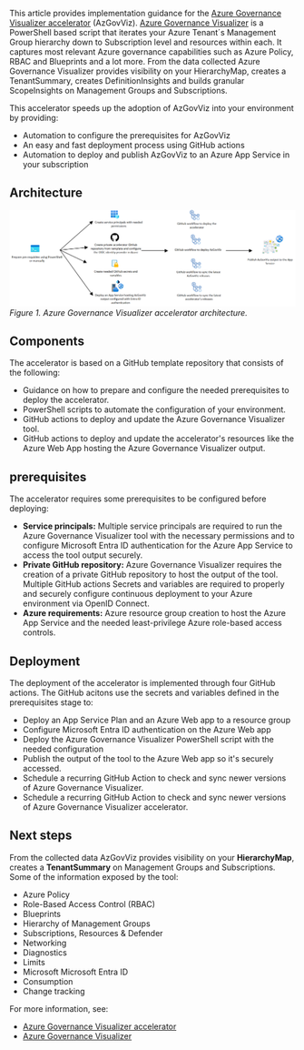 This article provides implementation guidance for the [Azure Governance Visualizer accelerator](https://github.com/Azure/Azure-Governance-Visualizer-Accelerator) (AzGovViz). [Azure Governance Visualizer](https://github.com/azure/azure-governance-visualizer) is a PowerShell based script that iterates your Azure Tenant´s Management Group hierarchy down to Subscription level and resources within each. It captures most relevant Azure governance capabilities such as Azure Policy, RBAC and Blueprints and a lot more. From the data collected Azure Governance Visualizer provides visibility on your HierarchyMap, creates a TenantSummary, creates DefinitionInsights and builds granular ScopeInsights on Management Groups and Subscriptions.

This accelerator speeds up the adoption of AzGovViz into your environment by providing:

- Automation to configure the prerequisites for AzGovViz
- An easy and fast deployment process using GitHub actions
- Automation to deploy and publish AzGovViz to an Azure App Service in your subscription

## Architecture

[![Diagram showing the architecutre of the Azure Governance Visualizer accelerator.](images/AzGovViz-accelerator-architecture.png)](images/AzGovViz-accelerator-architecture.png)
*Figure 1. Azure Governance Visualizer accelerator architecture.*

## Components

The accelerator is based on a GitHub template repository that consists of the following:

- Guidance on how to prepare and configure the needed prerequisites to deploy the accelerator.
- PowerShell scripts to automate the configuration of your environment.
- GitHub actions to deploy and update the Azure Governance Visualizer tool.
- GitHub actions to deploy and update the accelerator's resources like the Azure Web App hosting the Azure Governance Visualizer output.

## prerequisites

The accelerator requires some prerequisites to be configured before deploying:

- **Service principals:** Multiple service principals are required to run the Azure Governance Visualizer tool with the necessary permissions and to configure Microsoft Entra ID authentication for the Azure App Service to access the tool output securely.
- **Private GitHub repository:** Azure Governance Visualizer requires the creation of a private GitHub repository to host the output of the tool. Multiple GitHub actions Secrets and variables are required to properly and securely configure continuous deployment to your Azure environment via OpenID Connect.
- **Azure requirements:** Azure resource group creation to host the Azure App Service and the needed least-privilege Azure role-based access controls.

## Deployment

The deployment of the accelerator is implemented through four GitHub actions. The GitHub acitons use the secrets and variables defined in the prerequisites stage to:

- Deploy an App Service Plan and an Azure Web app to a resource group
- Configure Microsoft Entra ID authentication on the Azure Web app
- Deploy the Azure Governance Visualizer PowerShell script with the needed configuration
- Publish the output of the tool to the Azure Web app so it's securely accessed.
- Schedule a recurring GitHub Action to check and sync newer versions of Azure Governance Visualizer.
- Schedule a recurring GitHub Action to check and sync newer versions of Azure Governance Visualizer accelerator.

## Next steps

From the collected data AzGovViz provides visibility on your **HierarchyMap**, creates a **TenantSummary** on Management Groups and Subscriptions. Some of the information exposed by the tool:

- Azure Policy
- Role-Based Access Control (RBAC)
- Blueprints
- Hierarchy of Management Groups
- Subscriptions, Resources & Defender
- Networking
- Diagnostics
- Limits
- Microsoft Microsoft Entra ID
- Consumption
- Change tracking

For more information, see:

- [Azure Governance Visualizer accelerator](https://github.com/Azure/Azure-Governance-Visualizer-Accelerator)
- [Azure Governance Visualizer](https://github.com/JulianHayward/Azure-MG-Sub-Governance-Reporting)
